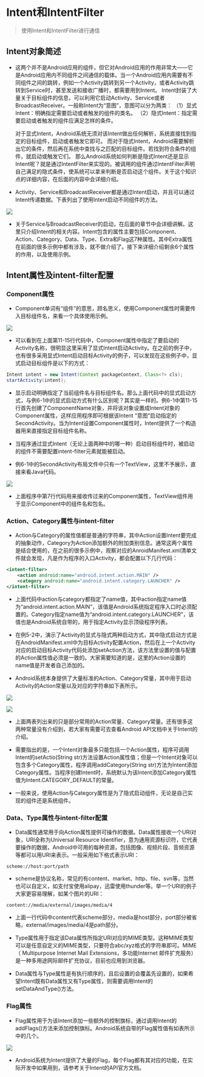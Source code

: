 # Intent和IntentFilter

>  使用Intent和IntentFilter进行通信



## Intent对象简述

+ 这两个并不是Android应用的组件，但它对Android应用的作用非常大——它是Android应用内不同组件之间通信的载体。当一个Android应用内需要有不同组件之间的跳转，例如一个Activity跳转到另一个Activity，或者Activity跳转到Service时，甚至发送和接收广播时，都需要用到Intent。
  Intent封装了大量关于目标组件的信息，可以利用它启动Activity、Service或者BroadcastReceiver。一般称Intent为“意图”，意图可以分为两类：
  （1）显式Intent：明确指定需要启动或者触发的组件的类名。
  （2）隐式Intent：指定需要启动或者触发的组件应满足怎样的条件。

  对于显式Intent，Android系统无须对该Intent做出任何解析，系统直接找到指定的目标组件，启动或者触发它即可。
  而对于隐式Intent，Android需要解析出它的条件，然后再在系统中查找与之匹配的目标组件。若找到符合条件的组件，就启动或触发它们。
  那么Android系统如何判断是隐式Intent还是显示Intent呢？就是通过IntentFilter来实现的。被调用的组件通过IntentFilter声明自己满足的隐式条件，使系统可以拿来判断是否启动这个组件。关于这个知识点的详细内容，在后面的内容中会详细介绍。

+ Activity、Service和BroadcastReceiver都是通过Intent启动，并且可以通过Intent传递数据。下表列出了使用Intent启动不同组件的方法。

![](https://img1.zlogs.net/20/20200507164705.png)

+ 关于Service与BroadcastReceiver的启动，在后面的章节中会详细讲解。这里只介绍Intent的相关内容。Intent包含的属性主要包括Component、Action、Category、Data、Type、Extra和Flag这7种属性。其中Extra属性在前面的很多示例中都有涉及，就不做介绍了。接下来详细介绍剩余6个属性的作用，以及使用示例。





## Intent属性及intent-filter配置

### Component属性

+ Component单词有“组件”的意思，顾名思义，使用Component属性时需要传入目标组件名，来看一个具体使用示例。

![](https://img1.zlogs.net/20/20200507164822.png)



+ 可以看到在上面第11-15行代码中，Component属性中指定了要启动的Activity名称，很明显这里采用了显式Intent启动Activity。在之前的例子中，也有很多采用显式Intent启动目标Activity的例子，可以发现在这些例子中，显式启动目标组件是以下的方式：

```java
Intent intent = new Intent(Context packageContext, Class<?> cls);
startActivity(intent);
```

+ 显示启动明确指定了当前组件名与目标组件名。那么上面代码中的显式启动方式，与例6-1中的显式启动方式有什么区别呢？其实是一样的。例6-1中第11-15行首先创建了ComponentName对象，并将该对象设置成Intent对象的Component属性，这样应用程序即可根据该Intent “意图”启动指定的SecondActivity。当为Intent设置Component属性时，Intent提供了一个构造器用来直接指定目标组件名称。

+ 当程序通过显式Intent（无论上面两种中的哪一种）启动目标组件时，被启动的组件不需要配置intent-filter元素就能被启动。
+ 例6-1中的SecondActivity布局文件中只有一个TextView，这里不予展示，直接来看Java代码。

![](https://img1.zlogs.net/20/20200507165215.png)

+ 上面程序中第7行代码用来接收传过来的Component属性，TextView组件用于显示Component中的组件名和包名。



###  Action、Category属性与intent-filter

+ Action与Category的属性值都是普通的字符串，其中Action设置Intent要完成的抽象动作，Category为Action添加额外的附加类别信息。通常这两个属性是结合使用的，在之前的很多示例中，观察对应的AnroidManifest.xml清单文件就会发现，凡是作为程序的入口Activity，都会配置以下几行代码：

```xml
<intent-filter>
    <action android:name="android.intent.action.MAIN" />
    <category android:name="android.intent.category.LAUNCHER" />
</intent-filter>
```

+ 上面代码中action与category都指定了name值，其中action指定name值为“android.intent.action.MAIN”，该值是Android系统指定程序入口时必须配置的。Category指定name值为“android.intent.category.LAUNCHER”，该值也是Android系统自带的，用于指定Activity显示顶级程序列表。

+ 在例5-2中，演示了Activity的显式与隐式两种启动方式，其中隐式启动方式是在AndroidManifest.xml中为目标Activity配置Action，然后在上一个Activity对应的启动目标Activity代码处添加setAction方法，该方法里设置的值与配置的Action属性值必须是一致的。大家需要知道的是，这里的Action设置的name值是开发者自己添加的。
+ Android系统本身提供了大量标准的Action、Category常量，其中用于启动Activity的Action常量以及对应的字符串如下表所示。

![](https://img1.zlogs.net/20/20200507165722.png)

![](https://img1.zlogs.net/20/20200507165743.png)



+ 上面两表列出来的只是部分常用的Action常量、Category常量。还有很多这两种常量没有介绍到，若大家有需要可去查看Android API文档中关于Intent的介绍。

+ 需要指出的是，一个Intent对象最多只能包括一个Action属性，程序可调用Intent的setActio(String str)方法设置Action属性值；但是一个Intent对象可以包含多个Category属性，程序调用addCategory(String str)方法为Intent添加Category属性。当程序创建Intent时，系统默认为该Intent添加Category属性值为Intent.CATEGORY_DEFAULT的常量。
+ 一般来说，使用Action与Category属性是为了隐式启动组件，无论是自己实现的组件还是系统组件。

### Data、Type属性与intent-filter配置

+ Data属性通常用于向Action属性提供可操作的数据。Data属性接收一个URI对象，URI全称为Universal Resource Identifier，意为通用资源标识符，它代表要操作的数据，Android中可用的每种资源，包括图像、视频片段、音频资源等都可以用URI来表示。一般采用如下格式表示URI：

```url
scheme://host:port/path
```

+ scheme是协议名称，常见的有content、market、http、file、svn等，当然也可以自定义，如支付宝使用alipay，迅雷使用thunder等。举一个URI的例子大家更容易理解，如某个图片的URI：

```url
content://media/external/images/media/4
```

+ 上面一行代码中content代表scheme部分，media是host部分，port部分被省略，external/images/media/4是path部分。

+ Type属性用于指定该Data属性所指定URI对应的MIME类型。这种MIME类型可以是任意自定义的MIME类型，只要符合abc/xyz格式的字符串即可。MIME（ Multipurpose Internet Mail Extensions，多功能Internet 邮件扩充服务）是一种多用途网际邮件扩充协议，目前也应用到浏览器。
+ Data属性与Type属性是有执行顺序的，且后设置的会覆盖先设置的，如果希望Intent既有Data属性又有Type属性，则需要调用Intent的setDataAndType()方法。



###  Flag属性

+ Flag属性用于为该Intent添加一些额外的控制旗标，通过调用Intent的addFlags()方法来添加控制旗标。Android系统自带的Flag属性值有如表所示中的几个。

![](https://img1.zlogs.net/20/20200507170139.png)

+ Android系统为Intent提供了大量的Flag，每个Flag都有其对应的功能，在实际开发中如果用到，请参考关于Intent的API官方文档。



























